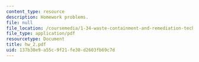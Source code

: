 ```yaml
---
content_type: resource
description: Homework problems.
file: null
file_location: /coursemedia/1-34-waste-containment-and-remediation-technology-spring-2004/137b30e9a55c9f21fe30d2603fb69c7d_hw_2.pdf
file_type: application/pdf
resourcetype: Document
title: hw_2.pdf
uid: 137b30e9-a55c-9f21-fe30-d2603fb69c7d
---
```

